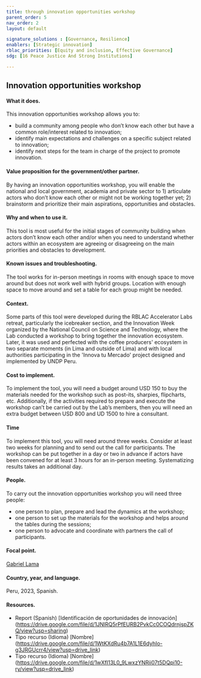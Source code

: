 ```yaml
---
title: through innovation opportunities workshop
parent_order: 5
nav_order: 2
layout: default

signature_solutions : [Governance, Resilience]
enablers: [Strategic innovation]
rblac_priorities: [Equity and inclusion, Effective Governance]
sdg: [16 Peace Justice And Strong Institutions]

---
```


## Innovation opportunities workshop

#### What it does. 
This innovation opportunities workshop allows you to:
- build a community among people who don’t know each other but have a common role/interest related to innovation;  
- identify main expectations and challenges on a specific subject related to innovation;  
- identify next steps for the team in charge of the project to promote innovation.

#### Value proposition for the government/other partner. 
By having an innovation opportunities workshop, you will enable the national and local government, academia and private sector to 1) articulate actors who don’t know each other or might not be working together yet; 2) brainstorm and prioritize their main aspirations, opportunities and obstacles. 

#### Why and when to use it. 
This tool is most useful for the initial stages of community building when actors don’t know each other and/or when you need to understand whether actors within an ecosystem are agreeing or disagreeing on the main priorities and obstacles to development. 

#### Known issues and troubleshooting. 
The tool works for in-person meetings in rooms with enough space to move around but does not work well with hybrid groups. Location with enough space to move around and set a table for each group might be needed.

#### Context. 
Some parts of this tool were developed during the RBLAC Accelerator Labs retreat, particularly the icebreaker section, and the Innovation Week organized by the National Council on Science and Technology, where the Lab conducted a workshop to bring together the innovation ecosystem. Later, it was used and perfected with the coffee producers' ecosystem in two separate moments (in Lima and outside of Lima) and with local authorities participating in the 'Innova tu Mercado' project designed and implemented by UNDP Peru.

#### Cost to implement. 
To implement the tool, you will need a budget around USD 150 to buy the materials needed for the workshop such as post-its, sharpies, flipcharts, etc. Additionally, if the activities required to prepare and execute the workshop can’t be carried out by the Lab’s members, then you will need an extra budget between USD 800 and UD 1500 to hire a consultant. 

#### Time
To implement this tool, you will need around three weeks. Consider at least two weeks for planning and to send out the call for participants. The workshop can be put together in a day or two in advance if actors have been convened for at least 3 hours for an in-person meeting. Systematizing results takes an additional day.

#### People. 
To carry out the innovation opportunities workshop you will need three people: 
- one person to plan, prepare and lead the dynamics at the workshop; 
- one person to set up the materials for the workshop and helps around the tables during the sessions;
- one person to advocate and coordinate with partners the call of participants. 

#### Focal point. 
[Gabriel Lama](https://undp-accelerator-labs.github.io/Innovation-Toolkit-for-UNDP-Signature-Solutions/contributors/Gabriel%20Lama.html)

#### Country, year, and language.
 Peru, 2023, Spanish. 

#### Resources. 
- Report (Spanish) [Identificación de oportunidades de innovación] (https://drive.google.com/file/d/1JNlRQ5rPfEURB2PvkCc0COQdrnjspZKQ/view?usp=sharing)
- Tipo recurso (Idioma) [Nombre] (https://drive.google.com/file/d/1WtKXdRu4b7A1L1E6dyhIo-g3JRGUcrr4/view?usp=drive_link)
- Tipo recurso (Idioma) [Nombre] (https://drive.google.com/file/d/1wXfI13L0_9LwxzYNRii07t5DQpi10-ry/view?usp=drive_link)

